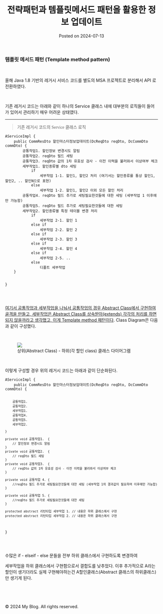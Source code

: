<html lang="en">
<head>
    <meta charset="UTF-8">
    <meta name="viewport" content="width=device-width, initial-scale=1.0">
    <link rel="stylesheet" href="../assets/css/style.css">
</head>
<body>
<header>
    <h1>전략패턴과 템플릿메서드 패턴을 활용한 정보 업데이트</h1>
    <p>Posted on 2024-07-13</p>
</header>
<main>
<h3>템플릿 메서드 패턴 (Template method pattern)</h3>
<p>&nbsp;</p>
<p>올해 Java 1.8 기반의 레거시 서비스 코드를 별도의 MSA 프로젝트로 분리해서 API 로 전환하였다.&nbsp;</p>
<p>&nbsp;</p>
<p>기존 레거시 코드는 아래와 같이 하나의 Service 클래스 내에 대부분의 로직들이 들어가 있어서 관리하기 매우 어려운 상태였다.&nbsp;</p>
<hr contenteditable="false" />
<blockquote><span style="font-family: 'Noto Serif KR';">기존 레거시 코드의 Service 클래스 로직&nbsp;</span></blockquote>
<pre class="java" id="code_1720878911802"><code>AServiceImpl {
	public CommResDto 할인마스터정보업데이트(DcReqDto reqDto, DcCommDto commDto) {
    	공통작업1. 할인정보 변경시도 알림 
        공통작업2. reqDto 필드 세팅 
        공통작업3. reqDto 값의 1차 유효성 검사 - 이전 이력을 불러와서 이상여부 체크 
        세부작업1. 할인종류별 dto 세팅 
        	if
            	세부작업 1-1. 할인1, 할인2 처리 (여기서는 할인종류를 통상 할인1, 할인2, .. 할인N으로 표현) 
            else
            	세부작업 1-2. 할인1, 할인2 이외 모든 할인 처리 
        공통작업4. reqDto 필드 추가로 세팅필요한것들에 대한 세팅 (세부작업 1 이후에만 가능함) 
        공통작업5. reqDto 필드 추가로 세팅필요한것들에 대한 세팅 
        세부작업2. 할인종류별 특정 테이블 변경 처리 
        	if 
            	세부작업 2-1. 할인 1 
            else if      
                세부작업 2-2. 할인 2 
			else if                 
                세부작업 2-3. 할인 3
            else if 
                세부작업 2-4. 할인 4 
			else if                 
                세부작업 2-5. .. 
            else 
            	디폴트 세부작업 
    }

}</code></pre>
<p>&nbsp;</p>
<p><u>여기서 공통작업과 세부작업을 나눠서 공통작업의 경우 Abstract Class에서 구현하여 골격을 만들고, 세부작업은 Abstract Class를 상속받아(extends) 각각의 처리를 하면 되지 않을까라고 생각했고, 이게 Template method 패턴이다</u>. Class Diagram은 다음과 같이 구성했다.&nbsp;</p>
<p>&nbsp;</p>
<p><figure class="imageblock alignCenter"><span><img src="https://blog.kakaocdn.net/dn/GGcnx/btsIxFT3csr/c5H32MSsCAHrrdVKSGLkSk/img.png" /></span><figcaption>상위(Abstract Class) - 하위(각 할인 class) 클래스 다이어그램</figcaption>
</figure>
</p>
<p>&nbsp;</p>
<p>이렇게 구성할 경우 위의 레거시 코드는 아래과 같이 단순화된다.&nbsp;</p>
<pre class="java" id="code_1720879617297"><code>AServiceImpl {
	public CommResDto 할인마스터정보업데이트(DcReqDto reqDto, DcCommDto commDto) {
    	
        공통작업1.
        공통작업2.
        세부작업1.
        공통작업4. 
        공통작업5. 
        세부작업2. 
        
    }
    
    private void 공통작업1.  {
    	// 할인정보 변경시도 알림
    }
    private void 공통작업2.  {
    	// reqDto 필드 세팅
    }
    private void 공통작업3.  {
    	// reqDto 값의 1차 유효성 검사 - 이전 이력을 불러와서 이상여부 체크
    }
    
    private void 공통작업 4. {
    	//reqDto 필드 추가로 세팅필요한것들에 대한 세팅 (세부작업 1의 결과값이 필요하여 이후에만 가능함) 
    }
     
    private void 공통작업 5. {
    	//reqDto 필드 추가로 세팅필요한것들에 대한 세팅 
    }
    
    protected abstract 리턴타입 세부작업 1. // 내용은 하위 클래스에서 구현 
    protected abstract 리턴타입 세부작업 2. // 내용은 하위 클래스에서 구현 
    

}</code></pre>
<p>&nbsp;</p>
<p>수많은 if - elseif - else 문들을 전부 하위 클래스에서 구현하도록 변경하여&nbsp;</p>
<p>세부작업을 하위 클래스에서 구현함으로서 결합도를 낮추었다. 이후 추가적으로 A라는 할인이 생기더라도 실제 구현해야하는건 A할인클래스(Abstract 클래스의 하위클래스) 만 생기게 된다.&nbsp;</p>
<p>&nbsp;</p>
<p>&nbsp;</p>
</main>
<footer>
    <p>&copy; 2024 My Blog. All rights reserved.</p>
</footer>
</body>
</html>
